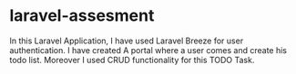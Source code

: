 # laravel-assesment

In this Laravel Application,  I have used Laravel Breeze for user authentication.
I have created A portal where a user comes and create his todo list. Moreover I used CRUD functionality for this TODO Task.
